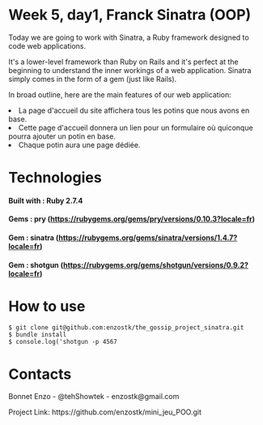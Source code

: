# Week 5, day1, Franck Sinatra (OOP)
<p>Today we are going to work with Sinatra, a Ruby framework designed to code web applications.</p>
<p>It's a lower-level framework than Ruby on Rails and it's perfect at the beginning to understand the inner workings of a web application.
Sinatra simply comes in the form of a gem (just like Rails).</p>

<p>
In broad outline, here are the main features of our web application:</p>
<li>La page d'accueil du site affichera tous les potins que nous avons en base. </li>
<li>Cette page d'accueil donnera un lien pour un formulaire où quiconque pourra ajouter un potin en base. </li>
<li>Chaque potin aura une page dédiée. </li>

# Technologies
#### Built with : Ruby 2.7.4
#### Gems : pry  (https://rubygems.org/gems/pry/versions/0.10.3?locale=fr)
#### Gem : sinatra (https://rubygems.org/gems/sinatra/versions/1.4.7?locale=fr)
#### Gem : shotgun (https://rubygems.org/gems/shotgun/versions/0.9.2?locale=fr)



# How to use
```
$ git clone git@github.com:enzostk/the_gossip_project_sinatra.git
$ bundle install
$ console.log('shotgun -p 4567
```
# Contacts
<p>Bonnet Enzo - @tehShowtek - enzostk@gmail.com</p>
<p>Project Link: https://github.com/enzostk/mini_jeu_POO.git</p>
